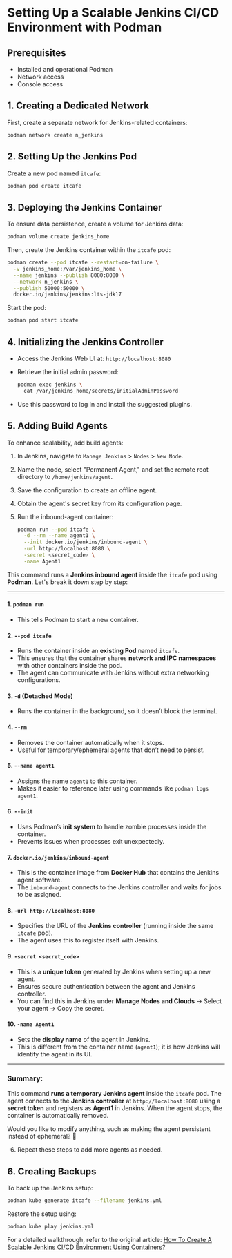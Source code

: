 # Setting Up a Scalable Jenkins CI/CD Environment with Podman

## Prerequisites

- Installed and operational Podman
- Network access
- Console access

## 1. Creating a Dedicated Network

First, create a separate network for Jenkins-related containers:

```sh
podman network create n_jenkins
```

## 2. Setting Up the Jenkins Pod

Create a new pod named `itcafe`:

```sh
podman pod create itcafe
```

## 3. Deploying the Jenkins Container

To ensure data persistence, create a volume for Jenkins data:

```sh
podman volume create jenkins_home
```

Then, create the Jenkins container within the `itcafe` pod:

```sh
podman create --pod itcafe --restart=on-failure \
  -v jenkins_home:/var/jenkins_home \
  --name jenkins --publish 8080:8080 \
  --network n_jenkins \
  --publish 50000:50000 \
  docker.io/jenkins/jenkins:lts-jdk17
```

Start the pod:

```sh
podman pod start itcafe
```

## 4. Initializing the Jenkins Controller

- Access the Jenkins Web UI at: `http://localhost:8080`
- Retrieve the initial admin password:

  ```sh
  podman exec jenkins \
    cat /var/jenkins_home/secrets/initialAdminPassword
  ```

- Use this password to log in and install the suggested plugins.

## 5. Adding Build Agents

To enhance scalability, add build agents:

1. In Jenkins, navigate to `Manage Jenkins` > `Nodes` > `New Node`.
2. Name the node, select "Permanent Agent," and set the remote root directory to `/home/jenkins/agent`.
3. Save the configuration to create an offline agent.
4. Obtain the agent's secret key from its configuration page.
5. Run the inbound-agent container:

   ```sh
   podman run --pod itcafe \
     -d --rm --name agent1 \
     --init docker.io/jenkins/inbound-agent \
     -url http://localhost:8080 \
     -secret <secret_code> \
     -name Agent1
   ```
This command runs a **Jenkins inbound agent** inside the `itcafe` pod using **Podman**. Let's break it down step by step:  

---

#### **1. `podman run`**  
- This tells Podman to start a new container.  

#### **2. `--pod itcafe`**  
- Runs the container inside an **existing Pod** named `itcafe`.  
- This ensures that the container shares **network and IPC namespaces** with other containers inside the pod.  
- The agent can communicate with Jenkins without extra networking configurations.  

#### **3. `-d`** (Detached Mode)  
- Runs the container in the background, so it doesn’t block the terminal.  

#### **4. `--rm`**  
- Removes the container automatically when it stops.  
- Useful for temporary/ephemeral agents that don’t need to persist.  

#### **5. `--name agent1`**  
- Assigns the name `agent1` to this container.  
- Makes it easier to reference later using commands like `podman logs agent1`.  

#### **6. `--init`**  
- Uses Podman’s **init system** to handle zombie processes inside the container.  
- Prevents issues when processes exit unexpectedly.  

#### **7. `docker.io/jenkins/inbound-agent`**  
- This is the container image from **Docker Hub** that contains the Jenkins agent software.  
- The `inbound-agent` connects to the Jenkins controller and waits for jobs to be assigned.  

#### **8. `-url http://localhost:8080`**  
- Specifies the URL of the **Jenkins controller** (running inside the same `itcafe` pod).  
- The agent uses this to register itself with Jenkins.  

#### **9. `-secret <secret_code>`**  
- This is a **unique token** generated by Jenkins when setting up a new agent.  
- Ensures secure authentication between the agent and Jenkins controller.  
- You can find this in Jenkins under **Manage Nodes and Clouds** → Select your agent → Copy the secret.  

#### **10. `-name Agent1`**  
- Sets the **display name** of the agent in Jenkins.  
- This is different from the container name (`agent1`); it is how Jenkins will identify the agent in its UI.  

---

### **Summary:**
This command **runs a temporary Jenkins agent** inside the `itcafe` pod. The agent connects to the **Jenkins controller** at `http://localhost:8080` using a **secret token** and registers as **Agent1** in Jenkins. When the agent stops, the container is automatically removed.

Would you like to modify anything, such as making the agent persistent instead of ephemeral? 🚀


6. Repeat these steps to add more agents as needed.

## 6. Creating Backups

To back up the Jenkins setup:

```sh
podman kube generate itcafe --filename jenkins.yml
```

Restore the setup using:

```sh
podman kube play jenkins.yml
```

For a detailed walkthrough, refer to the original article: [How To Create A Scalable Jenkins CI/CD Environment Using Containers?](https://tomsitcafe.com/2023/12/05/how-to-create-a-scalable-jenkins-ci-cd-environment-using-containers/)

